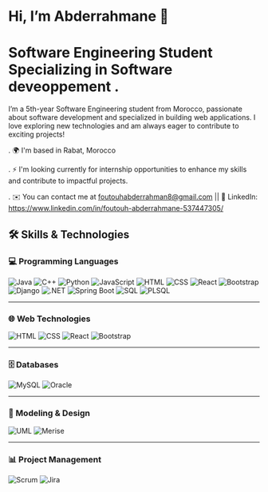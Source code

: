 # Hi, I’m Abderrahmane 👋                                                                                                                                                     

# Software Engineering Student Specializing in Software deveoppement . 

I’m a 5th-year Software Engineering student from Morocco, passionate about software development and specialized in building web applications. I love exploring new technologies  and am always eager to contribute to exciting projects!

. 🌍  I'm based in Rabat, Morocco

. ⚡  I'm looking currently for internship opportunities  to enhance my skills and contribute to impactful projects.

. ✉️  You can contact me at foutouhabderrahman8@gmail.com || 🔗 LinkedIn: https://www.linkedin.com/in/foutouh-abderrahmane-537447305/



## 🛠️ Skills & Technologies

### 💻 Programming Languages
![Java](https://img.shields.io/badge/Java-ED8B00?style=flat-square&logo=java&logoColor=white)
![C++](https://img.shields.io/badge/C++-00599C?style=flat-square&logo=c%2B%2B&logoColor=white)
![Python](https://img.shields.io/badge/Python-3776AB?style=flat-square&logo=python&logoColor=white)
![JavaScript](https://img.shields.io/badge/JavaScript-F7DF1E?style=flat-square&logo=javascript&logoColor=black)
![HTML](https://img.shields.io/badge/HTML5-E34F26?style=flat-square&logo=html5&logoColor=white)
![CSS](https://img.shields.io/badge/CSS3-1572B6?style=flat-square&logo=css3&logoColor=white)
![React](https://img.shields.io/badge/React-61DAFB?style=flat-square&logo=react&logoColor=black)
![Bootstrap](https://img.shields.io/badge/Bootstrap-7952B3?style=flat-square&logo=bootstrap&logoColor=white)
![Django](https://img.shields.io/badge/Django-092E20?style=flat-square&logo=django&logoColor=white)
![.NET](https://img.shields.io/badge/.NET-512BD4?style=flat-square&logo=dotnet&logoColor=white)
![Spring Boot](https://img.shields.io/badge/Spring%20Boot-6DB33F?style=flat-square&logo=spring&logoColor=white)
![SQL](https://img.shields.io/badge/SQL-4479A1?style=flat-square&logo=postgresql&logoColor=white)
![PLSQL](https://img.shields.io/badge/PLSQL-F80000?style=flat-square&logo=oracle&logoColor=white)

---

### 🌐 Web Technologies
![HTML](https://img.shields.io/badge/HTML5-E34F26?style=flat-square&logo=html5&logoColor=white)
![CSS](https://img.shields.io/badge/CSS3-1572B6?style=flat-square&logo=css3&logoColor=white)
![React](https://img.shields.io/badge/React-61DAFB?style=flat-square&logo=react&logoColor=black)
![Bootstrap](https://img.shields.io/badge/Bootstrap-7952B3?style=flat-square&logo=bootstrap&logoColor=white)

---

### 🗄️ Databases
![MySQL](https://img.shields.io/badge/MySQL-4479A1?style=flat-square&logo=mysql&logoColor=white)
![Oracle](https://img.shields.io/badge/Oracle-F80000?style=flat-square&logo=oracle&logoColor=white)

---

### 📐 Modeling & Design
![UML](https://img.shields.io/badge/UML-007396?style=flat-square&logo=plantuml&logoColor=white)
![Merise](https://img.shields.io/badge/Merise-FF6600?style=flat-square)

---

### 📊 Project Management
![Scrum](https://img.shields.io/badge/Scrum-1ABC9C?style=flat-square)
![Jira](https://img.shields.io/badge/Jira-0052CC?style=flat-square&logo=jira&logoColor=white)
